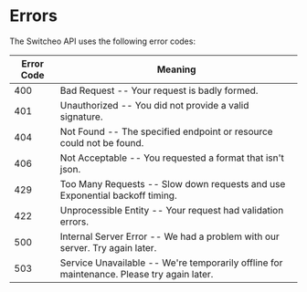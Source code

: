 # Errors

The Switcheo API uses the following error codes:

Error Code | Meaning
---------- | -------
400 | Bad Request -- Your request is badly formed.
401 | Unauthorized -- You did not provide a valid signature.
404 | Not Found -- The specified endpoint or resource could not be found.
406 | Not Acceptable -- You requested a format that isn't json.
429 | Too Many Requests -- Slow down requests and use Exponential backoff timing.
422 | Unprocessible Entity -- Your request had validation errors.
500 | Internal Server Error -- We had a problem with our server. Try again later.
503 | Service Unavailable -- We're temporarily offline for maintenance. Please try again later.